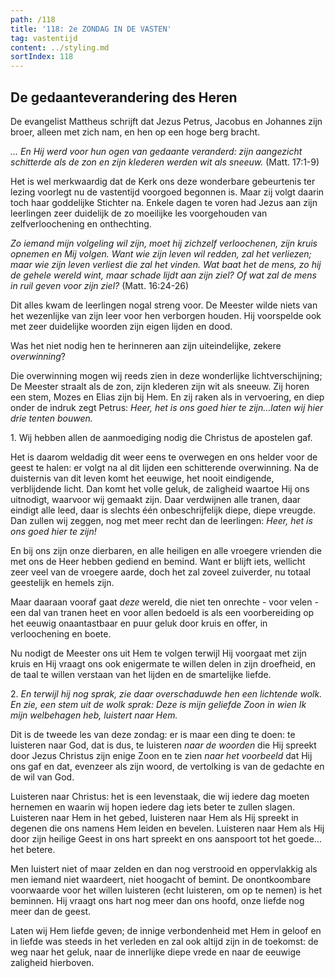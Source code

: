 ```yaml
---
path: /118
title: '118: 2e ZONDAG IN DE VASTEN'
tag: vastentijd
content: ../styling.md
sortIndex: 118
---
```


## De gedaanteverandering des Heren

De evangelist Mattheus schrijft dat Jezus Petrus, Jacobus en Johannes zijn broer, alleen met zich nam, en hen op een hoge berg bracht.

_... En Hij werd voor hun ogen van gedaante veranderd: zijn aangezicht schitterde als de zon en zijn klederen werden wit als sneeuw._ (Matt. 17:1-9)

Het is wel merkwaardig dat de Kerk ons deze wonderbare gebeurtenis ter lezing voorlegt nu de vastentijd voorgoed begonnen is. Maar zij volgt daarin toch haar goddelijke Stichter na. Enkele dagen te voren had Jezus aan zijn leerlingen zeer duidelijk de zo moeilijke les voorgehouden van zelfverloochening en onthechting.

_Zo iemand mijn volgeling wil zijn, moet hij zichzelf verloochenen, zijn kruis opnemen en Mij volgen. Want wie zijn leven wil redden, zal het verliezen; maar wie zijn leven verliest die zal het vinden. Wat baat het de mens, zo hij de gehele wereld wint, maar schade lijdt aan zijn ziel? Of wat zal de mens in ruil geven voor zijn ziel?_ (Matt. 16:24-26)

Dit alles kwam de leerlingen nogal streng voor. De Meester wilde niets van het wezenlijke van zijn leer voor hen verborgen houden. Hij voorspelde ook met zeer duidelijke woorden zijn eigen lijden en dood.

Was het niet nodig hen te herinneren aan zijn uiteindelijke, zekere _overwinning_?

Die overwinning mogen wij reeds zien in deze wonderlijke lichtverschijning; De Meester straalt als de zon, zijn klederen zijn wit als sneeuw. Zij horen een stem, Mozes en Elias zijn bij Hem. En zij raken als in vervoering, en diep onder de indruk zegt Petrus: _Heer, het is ons goed hier te zijn...laten wij hier drie tenten bouwen._

1\. Wij hebben allen de aanmoediging nodig die Christus de apostelen gaf.

Het is daarom weldadig dit weer eens te overwegen en ons helder voor de geest te halen: er volgt na al dit lijden een schitterende overwinning. Na de duisternis van dit leven komt het eeuwige, het nooit eindigende, verblijdende licht. Dan komt het volle geluk, de zaligheid waartoe Hij ons uitnodigt, waarvoor wij gemaakt zijn. Daar verdwijnen alle tranen, daar eindigt alle leed, daar is slechts één onbeschrijfelijk diepe, diepe vreugde. Dan zullen wij zeggen, nog met meer recht dan de leerlingen: _Heer, het is ons goed hier te zijn!_

En bij ons zijn onze dierbaren, en alle heiligen en alle vroegere vrienden die met ons de Heer hebben gediend en bemind. Want er blijft iets, wellicht zeer veel van de vroegere aarde, doch het zal zoveel zuiverder, nu totaal geestelijk en hemels zijn.

Maar daaraan vooraf gaat _deze_ wereld, die niet ten onrechte - voor velen - een dal van tranen heet en voor allen bedoeld is als een voorbereiding op het eeuwig onaantastbaar en puur geluk door kruis en offer, in verloochening en boete.

Nu nodigt de Meester ons uit Hem te volgen terwijl Hij voorgaat met zijn kruis en Hij vraagt ons ook enigermate te willen delen in zijn droefheid, en de taal te willen verstaan van het lijden en de smartelijke liefde.

2\. _En terwijl hij nog sprak, zie daar overschaduwde hen een lichtende wolk. En zie, een stem uit de wolk sprak: Deze is mijn geliefde Zoon in wien Ik mijn welbehagen heb, luistert naar Hem._

Dit is de tweede les van deze zondag: er is maar een ding te doen: te luisteren naar God, dat is dus, te luisteren _naar de woorden_ die Hij spreekt door Jezus Christus zijn enige Zoon en te zien _naar het voorbeeld_ dat Hij ons gaf en dat, evenzeer als zijn woord, de vertolking is van de gedachte en de wil van God.

Luisteren naar Christus: het is een levenstaak, die wij iedere dag moeten hernemen en waarin wij hopen iedere dag iets beter te zullen slagen. Luisteren naar Hem in het gebed, luisteren naar Hem als Hij spreekt in degenen die ons namens Hem leiden en bevelen. Luisteren naar Hem als Hij door zijn heilige Geest in ons hart spreekt en ons aanspoort tot het goede... het betere.

Men luistert niet of maar zelden en dan nog verstrooid en oppervlakkig als men iemand niet waardeert, niet hoogacht of bemint. De onontkoombare voorwaarde voor het willen luisteren (echt luisteren, om op te nemen) is het beminnen. Hij vraagt ons hart nog meer dan ons hoofd, onze liefde nog meer dan de geest.

Laten wij Hem liefde geven; de innige verbondenheid met Hem in geloof en in liefde was steeds in het verleden en zal ook altijd zijn in de toekomst: de weg naar het geluk, naar de innerlijke diepe vrede en naar de eeuwige zaligheid hierboven.
